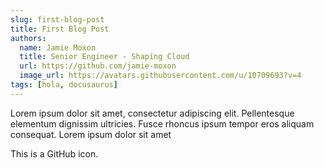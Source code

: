 ```yaml
---
slug: first-blog-post
title: First Blog Post
authors:
  name: Jamie Moxon
  title: Senior Engineer - Shaping Cloud
  url: https://github.com/jamie-moxon
  image_url: https://avatars.githubusercontent.com/u/10709693?v=4
tags: [hola, docusaurus]
---
```


Lorem ipsum dolor sit amet, consectetur adipiscing elit. Pellentesque elementum dignissim ultricies. Fusce rhoncus ipsum tempor eros aliquam consequat. Lorem ipsum dolor sit amet

<FAIcon icon="fa-brands fa-github" size="4x" /> This is a GitHub icon.
